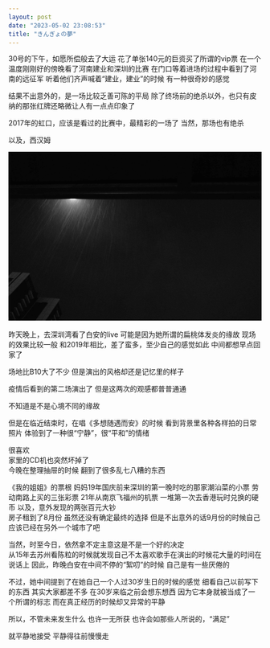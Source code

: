 ```yaml
---
layout: post
date: "2023-05-02 23:08:53"
title: "きんぎょの夢"
---
```


30号的下午，如愿所偿般去了大运
花了单张140元的巨资买了所谓的vip票
在一个温度刚刚好的傍晚看了河南建业和深圳的比赛
在门口等着进场的过程中看到了河南的远征军
听着他们齐声喊着“建业，建业”的时候
有一种很奇妙的感觉

结果不出意外的，是一场比较乏善可陈的平局
除了终场前的绝杀以外，也只有皮纳的那张红牌还略微让人有一点点印象了

2017年的虹口，应该是看过的比赛中，最精彩的一场了
当然，那场也有绝杀

以及，西汉姆

<img alt="rain" src="/assets/posts/rain.jpg" class="post-image"/>

昨天晚上，去深圳湾看了白安的live
可能是因为她所谓的扁桃体发炎的缘故
现场的效果比较一般
和2019年相比，差了蛮多，至少自己的感觉如此
中间都想早点回家了

场地比B10大了不少
但是演出的风格却还是记忆里的样子

疫情后看到的第二场演出了
但是这两次的观感都普普通通

不知道是不是心境不同的缘故

但是在临近结束时，在唱《多想随遇而安》的时候
看到背景里各种各样拍的日常照片
体验到了一种很“宁静”，很“平和”的情绪

很喜欢
<br>
家里的CD机也突然坏掉了
<br>
今晚在整理抽屉的时候
翻到了很多乱七八糟的东西

《我的姐姐》的票根
妈妈19年国庆前来深圳的第一晚时吃的那家潮汕菜的小票
劳动南路上买的三张彩票
21年从南京飞福州的机票
一堆第一次去香港玩时兑换的硬币
以及，意外发现的两张百元大钞
<br>
房子租到了8月份
虽然还没有确定最终的选择
但是不出意外的话9月份的时候自己应该已经在另外一个城市了吧

当然，时至今日，依然拿不定主意这是不是一个好的决定
<br>
从15年去苏州看陈粒的时候就发现自己不太喜欢歌手在演出的时候花大量的时间在说话上
因此，昨晚白安在中间不停的“絮叨”的时候
自己是有一些厌倦的

不过，她中间提到了在她自己一个人过30岁生日的时候的感觉
细看自己以前写下的东西
其实大家都差不多
在30岁来临之前会想东想西
因为它本身就被当成了一个所谓的标志
而在真正经历的时候却又异常的平静

所以，不管未来发生什么
也许一无所获
也许会如那些人所说的，“满足”

就平静地接受
平静得往前慢慢走
